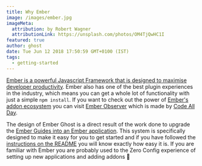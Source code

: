 ```yaml
---
title: Why Ember
image: /images/ember.jpg
imageMeta:
  attribution: by Robert Wagner
  attributionLink: https://unsplash.com/photos/OM4TjQwHC1I
featured: true
author: ghost
date: Tue Jun 12 2018 17:50:59 GMT+0100 (IST)
tags:
  - getting-started
---
```


[Ember is a powerful Javascript Framework that is designed to maximise developer productivity](https://emberjs.com/). Ember also has one of the best plugin experiences in the industry, which means you can get a whole lot of functionality with just a simple `npm install`. If you want to check out the power of [Ember's addon ecosystem](https://emberobserver.com/) you can visit [Ember Observer](https://emberobserver.com/) which is made by [Code All Day](http://www.codeallday.com/).

The design of Ember Ghost is a direct result of the work done to upgrade the [Ember Guides into an Ember application](https://github.com/ember-learn/guides-app). This system is specifically designed to make it easy for you to get started and if you have followed the [instructions on the README](https://github.com/empress/empress-blog) you will know exactly how easy it is. If you are familiar with Ember you are probably used to the Zero Config experience of setting up new applications and adding addons 🎉
